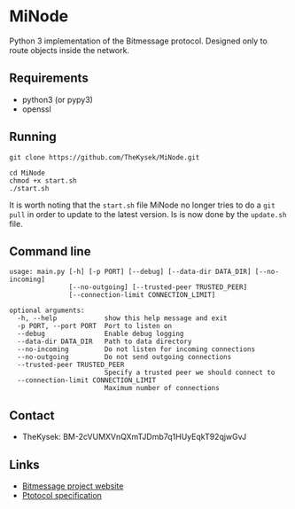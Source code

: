 # MiNode
Python 3 implementation of the Bitmessage protocol. Designed only to route objects inside the network.

## Requirements
- python3 (or pypy3)
- openssl

## Running
```
git clone https://github.com/TheKysek/MiNode.git
```
```
cd MiNode
chmod +x start.sh
./start.sh
```

It is worth noting that the `start.sh` file MiNode no longer tries to do a `git pull` in order to update to the latest version.
Is is now done by the `update.sh` file.

## Command line
```
usage: main.py [-h] [-p PORT] [--debug] [--data-dir DATA_DIR] [--no-incoming]
               [--no-outgoing] [--trusted-peer TRUSTED_PEER]
               [--connection-limit CONNECTION_LIMIT]

optional arguments:
  -h, --help            show this help message and exit
  -p PORT, --port PORT  Port to listen on
  --debug               Enable debug logging
  --data-dir DATA_DIR   Path to data directory
  --no-incoming         Do not listen for incoming connections
  --no-outgoing         Do not send outgoing connections
  --trusted-peer TRUSTED_PEER
                        Specify a trusted peer we should connect to
  --connection-limit CONNECTION_LIMIT
                        Maximum number of connections
```

## Contact
- TheKysek: BM-2cVUMXVnQXmTJDmb7q1HUyEqkT92qjwGvJ

## Links
- [Bitmessage project website](https://bitmessage.org)
- [Ptotocol specification](https://bitmessage.org/wiki/Protocol_specification)
